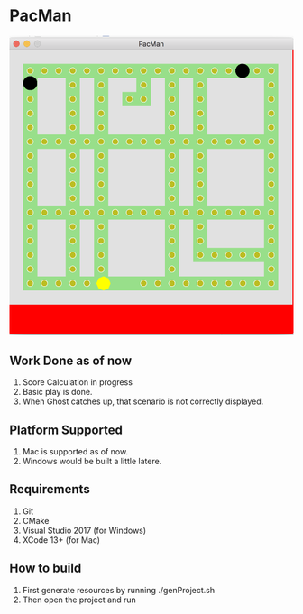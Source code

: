 # PacMan

![playdesc](https://github.com/akhileshzmishra/PacMan/blob/master/images/displayPacman.png)

## Work Done as of now
1. Score Calculation in progress
2. Basic play is done.
3. When Ghost catches up, that scenario is not correctly displayed.

## Platform Supported
1. Mac is supported as of now.
2. Windows would be built a little latere.

## Requirements
1. Git
2. CMake
3. Visual Studio 2017 (for Windows)
4. XCode 13+ (for Mac)

## How to build
1. First generate resources by running ./genProject.sh
2. Then open the project and run



